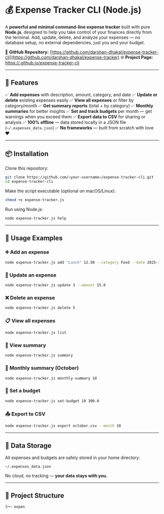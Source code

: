 # 💰 Expense Tracker CLI (Node.js)

A **powerful and minimal command-line expense tracker** built with pure **Node.js**, designed to help you take control of your finances directly from the terminal. Add, update, delete, and analyze your expenses — no database setup, no external dependencies, just you and your budget.

🔗 **GitHub Repository:** [https://github.com/darshan-dhakal/expense-tracker-cli](https://github.com/darshan-dhakal/expense-tracker)
🌐 **Project Page:** [https://<your-username>.github.io/expense-tracker-cli](https://darshan-dhakal.github.io/expense-tracker)

---

## 🚀 Features

✅ **Add expenses** with description, amount, category, and date
✅ **Update or delete** existing expenses easily
✅ **View all expenses** or filter by category/month
✅ **Get summary reports** (total + by category)
✅ **Monthly summaries** for better insights
✅ **Set and track budgets** per month — get warnings when you exceed them
✅ **Export data to CSV** for sharing or analysis
✅ **100% offline** — data stored locally in a JSON file (`~/.expenses_data.json`)
✅ **No frameworks** — built from scratch with love ❤️

---

## 📦 Installation

Clone this repository:

```bash
git clone https://github.com/<your-username>/expense-tracker-cli.git
cd expense-tracker-cli
```

Make the script executable (optional on macOS/Linux):

```bash
chmod +x expense-tracker.js
```

Run using Node.js:

```bash
node expense-tracker.js help
```

---

## 🧠 Usage Examples

### ➕ Add an expense

```bash
node expense-tracker.js add "Lunch" 12.50 --category Food --date 2025-10-26
```

### 🔁 Update an expense

```bash
node expense-tracker.js update 3 --amount 15.0
```

### ❌ Delete an expense

```bash
node expense-tracker.js delete 5
```

### 📋 View all expenses

```bash
node expense-tracker.js list
```

### 🧾 View summary

```bash
node expense-tracker.js summary
```

### 📅 Monthly summary (October)

```bash
node expense-tracker.js monthly-summary 10
```

### 💸 Set a budget

```bash
node expense-tracker.js set-budget 10 300.0
```

### 📤 Export to CSV

```bash
node expense-tracker.js export october.csv --month 10
```

---

## 📂 Data Storage

All expenses and budgets are safely stored in your home directory:

```
~/.expenses_data.json
```

No cloud, no tracking — **your data stays with you.**

---

## 🧩 Project Structure

```
├── expen
```
